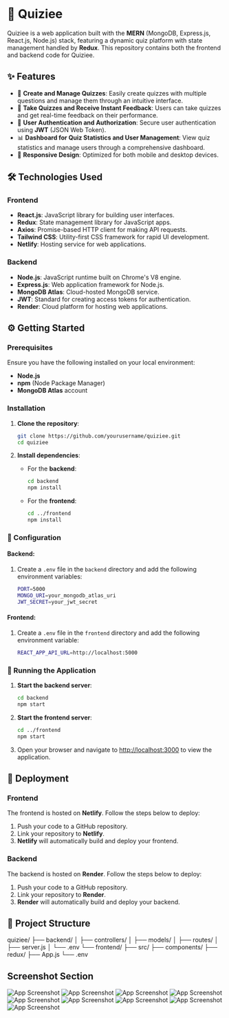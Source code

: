 # 🚀 Quiziee

Quiziee is a web application built with the **MERN** (MongoDB, Express.js, React.js, Node.js) stack, featuring a dynamic quiz platform with state management handled by **Redux**. This repository contains both the frontend and backend code for Quiziee.

## ✨ Features

- 📝 **Create and Manage Quizzes**: Easily create quizzes with multiple questions and manage them through an intuitive interface.
- 🎯 **Take Quizzes and Receive Instant Feedback**: Users can take quizzes and get real-time feedback on their performance.
- 🔐 **User Authentication and Authorization**: Secure user authentication using **JWT** (JSON Web Token).
- 📊 **Dashboard for Quiz Statistics and User Management**: View quiz statistics and manage users through a comprehensive dashboard.
- 📱 **Responsive Design**: Optimized for both mobile and desktop devices.

## 🛠️ Technologies Used

### Frontend

- **React.js**: JavaScript library for building user interfaces.
- **Redux**: State management library for JavaScript apps.
- **Axios**: Promise-based HTTP client for making API requests.
- **Tailwind CSS**: Utility-first CSS framework for rapid UI development.
- **Netlify**: Hosting service for web applications.

### Backend

- **Node.js**: JavaScript runtime built on Chrome's V8 engine.
- **Express.js**: Web application framework for Node.js.
- **MongoDB Atlas**: Cloud-hosted MongoDB service.
- **JWT**: Standard for creating access tokens for authentication.
- **Render**: Cloud platform for hosting web applications.

## ⚙️ Getting Started

### Prerequisites

Ensure you have the following installed on your local environment:

- **Node.js**
- **npm** (Node Package Manager)
- **MongoDB Atlas** account

### Installation

1. **Clone the repository**:

    ```bash
    git clone https://github.com/yourusername/quiziee.git
    cd quiziee
    ```

2. **Install dependencies**:

    - For the **backend**:

      ```bash
      cd backend 
      npm install
      ```

    - For the **frontend**:

      ```bash
      cd ../frontend
      npm install
      ```

### 🔧 Configuration

#### Backend:

1. Create a `.env` file in the `backend` directory and add the following environment variables:

    ```bash
    PORT=5000
    MONGO_URI=your_mongodb_atlas_uri
    JWT_SECRET=your_jwt_secret
    ```

#### Frontend:

1. Create a `.env` file in the `frontend` directory and add the following environment variable:

    ```bash
    REACT_APP_API_URL=http://localhost:5000
    ```

### 🚀 Running the Application

1. **Start the backend server**:

    ```bash
    cd backend
    npm start
    ```

2. **Start the frontend server**:

    ```bash
    cd ../frontend
    npm start
    ```

3. Open your browser and navigate to [http://localhost:3000](http://localhost:3000) to view the application.

## 🚢 Deployment

### Frontend

The frontend is hosted on **Netlify**. Follow the steps below to deploy:

1. Push your code to a GitHub repository.
2. Link your repository to **Netlify**.
3. **Netlify** will automatically build and deploy your frontend.

### Backend

The backend is hosted on **Render**. Follow the steps below to deploy:

1. Push your code to a GitHub repository.
2. Link your repository to **Render**.
3. **Render** will automatically build and deploy your backend.

## 📂 Project Structure

quiziee/ ├── backend/ │ ├── controllers/ │ ├── models/ │ ├── routes/ │ ├── server.js │ └── .env └── frontend/ ├── src/ ├── components/ ├── redux/ ├── App.js └── .env

## Screenshot Section

![App Screenshot](./QuizeImg/ss1.png)
![App Screenshot](./QuizeImg/ss2.png)
![App Screenshot](./QuizeImg/ss3.png)
![App Screenshot](./QuizeImg/ss4.png)
![App Screenshot](./QuizeImg/ss5.png)
![App Screenshot](./QuizeImg/ss6.png)
![App Screenshot](./QuizeImg/ss7.png)
![App Screenshot](./QuizeImg/ss8.png)
![App Screenshot](./QuizeImg/ss10.png)

